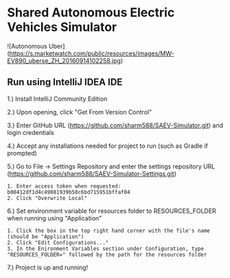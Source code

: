 # Shared Autonomous Electric Vehicles Simulator

![Autonomous Uber]
(https://s.marketwatch.com/public/resources/images/MW-EV890_uberse_ZH_20160914102258.jpg)

## Run using IntelliJ IDEA IDE

1.) Install IntelliJ Community Edition

2.) Upon opening, click "Get From Version Control"

3.) Enter GitHub URL (https://github.com/sharm588/SAEV-Simulator.git) and login credentials

4.) Accept any installations needed for project to run (such as Gradle if prompted)

5.) Go to File -> Settings Repository and enter the settings repository URL (https://github.com/sharm588/SAEV-Simulator-Settings.git)
    
    1. Enter access token when requested: b00412df1d4c49081939b50c6bd715951bffaf04
    2. Click "Overwrite Local"
    
6.) Set environment variable for resources folder to RESOURCES_FOLDER when running using "Application"
   
    1. Click the box in the top right hand corner with the file's name (should be "Application")
    2. Click "Edit Configurations..."
    3. In the Enironment Variables section under Configuration, type "RESOURCES_FOLDER=" followed by the path for the resources folder

7.) Project is up and running!

